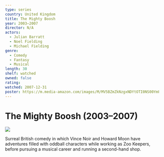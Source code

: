 ```yaml
---
type: series
country: United Kingdom
title: The Mighty Boosh
year: 2003–2007
director: N/A
actors:
  - Julian Barratt
  - Noel Fielding
  - Michael Fielding
genre:
  - Comedy
  - Fantasy
  - Musical
length: 30
shelf: watched
owned: false
rating:
watched: 2007-12-31
poster: https://m.media-amazon.com/images/M/MV5BZmZkNzgxNDYtOTI0NS00YmFjLWI3ODktNTQ5MmI0NzViZjM1XkEyXkFqcGc@._V1_SX300.jpg
---
```


# The Mighty Boosh (2003–2007)

![](https://m.media-amazon.com/images/M/MV5BZmZkNzgxNDYtOTI0NS00YmFjLWI3ODktNTQ5MmI0NzViZjM1XkEyXkFqcGc@._V1_SX300.jpg)

Surreal British comedy in which Vince Noir and Howard Moon have adventures filled with oddball characters while working as Zoo Keepers, before pursuing a musical career and running a second-hand shop.
